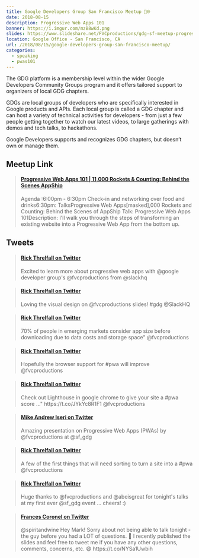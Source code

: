```yaml
---
title: Google Developers Group San Francisco Meetup 📲🌐️
date: 2018-08-15
description: Progressive Web Apps 101
banner: https://i.imgur.com/mzB8wKd.png
slides: https://www.slideshare.net/FVCproductions/gdg-sf-meetup-progressive-web-apps-101/
location: Google Office - San Francisco, CA
url: /2018/08/15/google-developers-group-san-francisco-meetup/
categories:
  - speaking
  - pwas101
---
```


The GDG platform is a membership level within the wider Google Developers Community Groups program and it offers tailored support to organizers of local GDG chapters.

GDGs are local groups of developers who are specifically interested in Google products and APIs. Each local group is called a GDG chapter and can host a variety of technical activities for developers - from just a few people getting together to watch our latest videos, to large gatherings with demos and tech talks, to hackathons.

Google Developers supports and recognizes GDG chapters, but doesn’t own or manage them.

## Meetup Link

<blockquote class="embedly-card"><h4><a href="https://www.meetup.com/google-developer-group-san-francisco/events/251833049/">Progressive Web Apps 101 | 11,000 Rockets & Counting: Behind the Scenes AppShip</a></h4><p>Agenda :6:00pm - 6:30pm Check-in and networking over food and drinks6:30pm: TalksProgressive Web Apps[masked],000 Rockets and Counting: Behind the Scenes of AppShip Talk: Progressive Web Apps 101Description: I'll walk you through the steps of transforming an existing website into a Progressive Web App from the bottom up.</p></blockquote>
<script async src="//cdn.embedly.com/widgets/platform.js" charset="UTF-8"></script>

## Tweets

<blockquote class="embedly-card"><h4><a href="https://twitter.com/rick_threlfall/status/1029905534923759617">Rick Threlfall on Twitter</a></h4><p>Excited to learn more about progressive web apps with @google developer group's @fvcproductions from @slackhq</p></blockquote>
<script async src="//cdn.embedly.com/widgets/platform.js" charset="UTF-8"></script>

<blockquote class="embedly-card"><h4><a href="https://twitter.com/rick_threlfall/status/1029906821383892993">Rick Threlfall on Twitter</a></h4><p>Loving the visual design on @fvcproductions slides! #gdg @SlackHQ</p></blockquote>
<script async src="//cdn.embedly.com/widgets/platform.js" charset="UTF-8"></script>

<blockquote class="embedly-card"><h4><a href="https://twitter.com/rick_threlfall/status/1029908006023180288">Rick Threlfall on Twitter</a></h4><p>70% of people in emerging markets consider app size before downloading due to data costs and storage space" @fvcproductions</p></blockquote>
<script async src="//cdn.embedly.com/widgets/platform.js" charset="UTF-8"></script>

<blockquote class="embedly-card"><h4><a href="https://twitter.com/rick_threlfall/status/1029910771822682112">Rick Threlfall on Twitter</a></h4><p>Hopefully the browser support for #pwa will improve @fvcproductions</p></blockquote>
<script async src="//cdn.embedly.com/widgets/platform.js" charset="UTF-8"></script>

<blockquote class="embedly-card"><h4><a href="https://twitter.com/rick_threlfall/status/1029911560368672769">Rick Threlfall on Twitter</a></h4><p>Check out Lighthouse in google chrome to give your site a #pwa score ..." https://t.co/JYkYc8R1F1 @fvcproductions</p></blockquote>
<script async src="//cdn.embedly.com/widgets/platform.js" charset="UTF-8"></script>

<blockquote class="embedly-card"><h4><a href="https://twitter.com/mike_a_i/status/1029912940122521602">Mike Andrew Iseri on Twitter</a></h4><p>Amazing presentation on Progressive Web Apps (PWAs) by @fvcproductions at @sf_gdg</p></blockquote>
<script async src="//cdn.embedly.com/widgets/platform.js" charset="UTF-8"></script>

<blockquote class="embedly-card"><h4><a href="https://twitter.com/rick_threlfall/status/1029913270575091713">Rick Threlfall on Twitter</a></h4><p>A few of the first things that will need sorting to turn a site into a #pwa @fvcproductions</p></blockquote>
<script async src="//cdn.embedly.com/widgets/platform.js" charset="UTF-8"></script>

<blockquote class="embedly-card"><h4><a href="https://twitter.com/rick_threlfall/status/1029927819537801216">Rick Threlfall on Twitter</a></h4><p>Huge thanks to @fvcproductions and @abeisgreat for tonight's talks at my first ever @sf_gdg event ... cheers! :)</p></blockquote>
<script async src="//cdn.embedly.com/widgets/platform.js" charset="UTF-8"></script>

<blockquote class="embedly-card"><h4><a href="https://twitter.com/fvcproductions/status/1029946899632021505">Frances Coronel on Twitter</a></h4><p>@spiritandwine Hey Mark! Sorry about not being able to talk tonight - the guy before you had a LOT of questions. 🤯 I recently published the slides and feel free to tweet me if you have any other questions, comments, concerns, etc. 😄 https://t.co/NYSa1Uwbih</p></blockquote>
<script async src="//cdn.embedly.com/widgets/platform.js" charset="UTF-8"></script>
